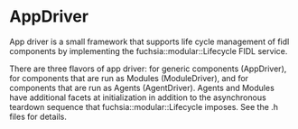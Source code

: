 # AppDriver

App driver is a small framework that supports life cycle management of fidl
components by implementing the fuchsia::modular::Lifecycle FIDL service.

There are three flavors of app driver: for generic components (AppDriver), for
components that are run as Modules (ModuleDriver), and for components that are
run as Agents (AgentDriver). Agents and Modules have additional facets at
initialization in addition to the asynchronous teardown sequence that fuchsia::modular::Lifecycle
imposes. See the .h files for details.



